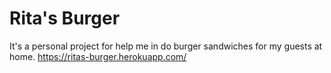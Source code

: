 # Rita's Burger

It's a personal project for help me in do burger sandwiches for my guests at home.
https://ritas-burger.herokuapp.com/
